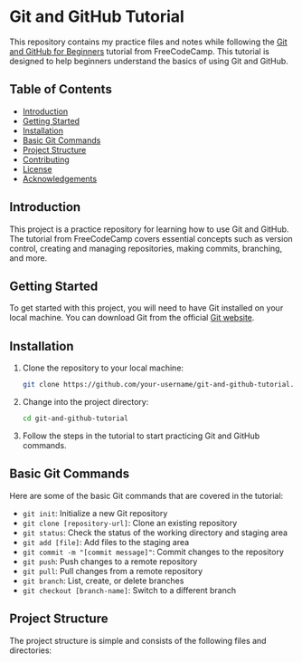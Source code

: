 # Git and GitHub Tutorial

This repository contains my practice files and notes while following the [Git and GitHub for Beginners](https://www.freecodecamp.org/news/git-and-github-for-beginners/) tutorial from FreeCodeCamp. This tutorial is designed to help beginners understand the basics of using Git and GitHub.

## Table of Contents

- [Introduction](#introduction)
- [Getting Started](#getting-started)
- [Installation](#installation)
- [Basic Git Commands](#basic-git-commands)
- [Project Structure](#project-structure)
- [Contributing](#contributing)
- [License](#license)
- [Acknowledgements](#acknowledgements)

## Introduction

This project is a practice repository for learning how to use Git and GitHub. The tutorial from FreeCodeCamp covers essential concepts such as version control, creating and managing repositories, making commits, branching, and more.

## Getting Started

To get started with this project, you will need to have Git installed on your local machine. You can download Git from the official [Git website](https://git-scm.com/).

## Installation

1. Clone the repository to your local machine:
    ```sh
    git clone https://github.com/your-username/git-and-github-tutorial.git
    ```

2. Change into the project directory:
    ```sh
    cd git-and-github-tutorial
    ```

3. Follow the steps in the tutorial to start practicing Git and GitHub commands.

## Basic Git Commands

Here are some of the basic Git commands that are covered in the tutorial:

- `git init`: Initialize a new Git repository
- `git clone [repository-url]`: Clone an existing repository
- `git status`: Check the status of the working directory and staging area
- `git add [file]`: Add files to the staging area
- `git commit -m "[commit message]"`: Commit changes to the repository
- `git push`: Push changes to a remote repository
- `git pull`: Pull changes from a remote repository
- `git branch`: List, create, or delete branches
- `git checkout [branch-name]`: Switch to a different branch

## Project Structure

The project structure is simple and consists of the following files and directories:

